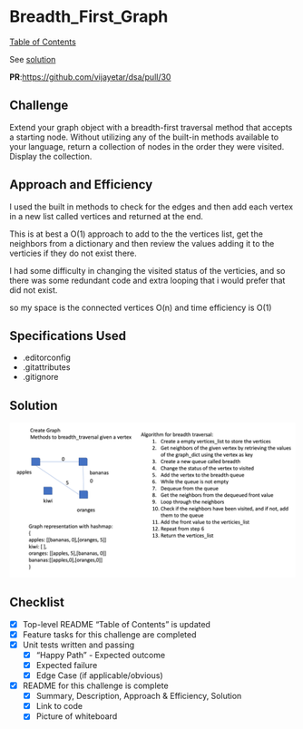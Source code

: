# Breadth_First_Graph

[Table of Contents](../../../README.md)

See [solution](breadth_first_graph.py)

__PR__:https://github.com/vijayetar/dsa/pull/30

## Challenge
Extend your graph object with a breadth-first traversal method that accepts a starting node. Without utilizing any of the built-in methods available to your language, return a collection of nodes in the order they were visited. Display the collection.

## Approach and Efficiency
I used the built in methods to check for the edges and then add each vertex in a new list called vertices and returned at the end.

This is at best a O(1) approach to add to the the vertices list, get the neighbors from a dictionary and then review the values adding it to the verticies if they do not exist there.

I had some difficulty in changing the visited status of the verticies, and so there was some redundant code and extra looping that i would prefer that did not exist.

so my space is the connected vertices O(n) and time efficiency is O(1)

## Specifications Used
* .editorconfig
* .gitattributes
* .gitignore

## Solution
![breadth-traversal](../../assets/breadth_traversal.png)

## Checklist
 - [x] Top-level README “Table of Contents” is updated
 - [x] Feature tasks for this challenge are completed
 - [x] Unit tests written and passing
     - [x] “Happy Path” - Expected outcome
     - [x] Expected failure
     - [x] Edge Case (if applicable/obvious)
 - [x] README for this challenge is complete
     - [x] Summary, Description, Approach & Efficiency, Solution
     - [x] Link to code
     - [x] Picture of whiteboard
